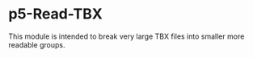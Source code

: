 p5-Read-TBX
===========

This module is intended to break very large TBX files into smaller more readable groups.
